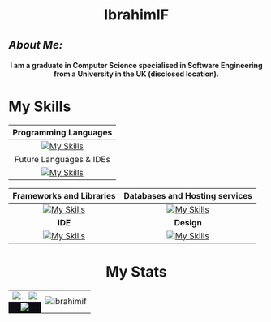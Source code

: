 
### 
<div align="center">
<h1 align="center"> IbrahimIF </h1>
  </div>
  
## *About Me:*
  <div align="center">
<h4 align="center">I am a graduate in Computer Science specialised in Software Engineering from a University in the UK (disclosed location). </h4>
</div>
<!--
### Discord Status

<div align="center">
<table>
  <tr>
<td>
 <a href="https://discord.com/users/431043132889628682"><img src="https://lanyard.kyrie25.me/api/431043132889628682?&imgStyle=square&imgBorderRadius=30px&gradient=645CBB-A084DC-BFACE2-EBC7E6&animationDuration=4s&theme=:dark&borderRadius=10px&idleMessage=(%20not%20online%20now.%20)" alt="Discord Presence">
   </td>
 </tr>
</table>
 </div>
   -->

# My Skills
<div align="center">
  
| Programming Languages | 
| :---: |
|[![My Skills](https://skillicons.dev/icons?i=js,html,css,java,cs,ts,r,py)](https://skillicons.dev)|
| Future Languages & IDEs | 
|[![My Skills](https://skillicons.dev/icons?i=cpp,idea,kotlin,lua,spring,c,neovim,sublime)](https://skillicons.dev)|

| **Frameworks and Libraries** | **Databases and Hosting services** |
| :---: | :---: |
|[![My Skills](https://skillicons.dev/icons?i=react,vite,nodejs,nextjs,tailwind)](https://skillicons.dev)|[![My Skills](https://skillicons.dev/icons?i=mysql,vercel,sqlite,mongodb)](https://skillicons.dev)|
| **IDE** | **Design**|
|[![My Skills](https://skillicons.dev/icons?i=eclipse,visualstudio,vscode,codepen)](https://skillicons.dev)|[![My Skills](https://skillicons.dev/icons?i=blender,figma,ps,unity,ai,obsidian,ps)](https://skillicons.dev)|


# My Stats


<table>
        <tr>
            <td> <img src="https://readme-stats-flax-nine.vercel.app/api/top-langs/?username=IbrahimIF&hide_progress=true&theme=dark&langs_count=8&bg_color=00000000" /></td>
            <td><img src="https://readme-stats-flax-nine.vercel.app/api?username=IbrahimIF&theme=transparent&show_icons=true&bg_color=00000000&rank_icon=github" /> </td>
            <td rowspan=2><img src="https://komarev.com/ghpvc/?username=Ibrahimif&label=Profile%20views&color=0e75b6&style=flat&abbreviated=true" alt="ibrahimif" /> </td>
        </tr>
        <tr style="background-color: #100c14;">
            <td colspan=2 align="center" ><img src="https://streak-stats.demolab.com/?user=IbrahimIF&theme=dark" /></td>
        </tr>
</table>


<!---
 [![Top Langs](https://readme-stats-ibrahimif.vercel.app/api/top-langs/?username=IbrahimIF&hide_progress=true&theme=dark&langs_count=8&bg_color=00000000)](https://github.com/IbrahimIF/github-readme-stats) 
 
 [![GitHub stats](https://readme-stats-ibrahimif.vercel.app/api?username=IbrahimIF&theme=transparent&show_icons=true&bg_color=00000000&rank_icon=github)](https://github.com/IbrahimIF/github-readme-stats) 
--->
